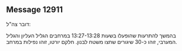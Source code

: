 ## Message 12911

דובר צה"ל:

בהמשך להתרעות שהופעלו בשעות 13:27-13:28 במרחבים הגליל העליון והגליל המערבי, זוהו כ-30 שיגורים שחצו משטח לבנון. חלקם יורטו, זוהו נפילות במרחב.

